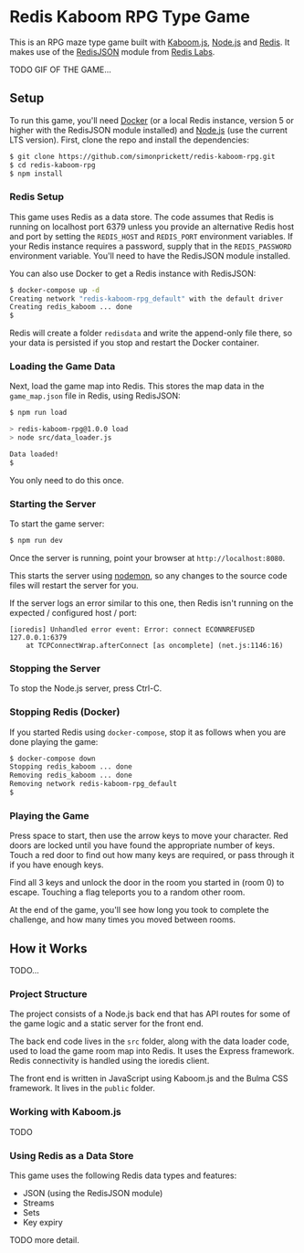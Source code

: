 # Redis Kaboom RPG Type Game

This is an RPG maze type game built with [Kaboom.js](https://kaboomjs.com/), [Node.js](https://nodejs.org/) and [Redis](https://redis.io).  It makes use of the [RedisJSON](https://redisjson.io) module from [Redis Labs](https://redislabs.com).

TODO GIF OF THE GAME...

## Setup

To run this game, you'll need [Docker](https://www.docker.com/) (or a local Redis instance, version 5 or higher with the RedisJSON module installed) and [Node.js](https://nodejs.org/) (use the current LTS version).  First, clone the repo and install the dependencies:

```bash
$ git clone https://github.com/simonprickett/redis-kaboom-rpg.git
$ cd redis-kaboom-rpg
$ npm install
```

### Redis Setup

This game uses Redis as a data store.  The code assumes that Redis is running on localhost port 6379 unless you provide an alternative Redis host and port by setting the `REDIS_HOST` and `REDIS_PORT` environment variables.  If your Redis instance requires a password, supply that in the `REDIS_PASSWORD` environment variable.  You'll need to have the RedisJSON module installed.

You can also use Docker to get a Redis instance with RedisJSON:

```bash
$ docker-compose up -d
Creating network "redis-kaboom-rpg_default" with the default driver
Creating redis_kaboom ... done
$
```

Redis will create a folder `redisdata` and write the append-only file there, so your data is persisted if you stop and restart the Docker container.

### Loading the Game Data

Next, load the game map into Redis.  This stores the map data in the `game_map.json` file in Redis, using RedisJSON:

```bash
$ npm run load

> redis-kaboom-rpg@1.0.0 load
> node src/data_loader.js

Data loaded!
$
```

You only need to do this once.

### Starting the Server

To start the game server:

```bash
$ npm run dev
```

Once the server is running, point your browser at `http://localhost:8080`.

This starts the server using [nodemon](https://www.npmjs.com/package/nodemon), so any changes to the source code files will restart the server for you.

If the server logs an error similar to this one, then Redis isn't running on the expected / configured host / port:

```
[ioredis] Unhandled error event: Error: connect ECONNREFUSED 127.0.0.1:6379
    at TCPConnectWrap.afterConnect [as oncomplete] (net.js:1146:16)
```

### Stopping the Server

To stop the Node.js server, press Ctrl-C.

### Stopping Redis (Docker)

If you started Redis using `docker-compose`, stop it as follows when you are done playing the game:

```bash
$ docker-compose down
Stopping redis_kaboom ... done
Removing redis_kaboom ... done
Removing network redis-kaboom-rpg_default
$
```

### Playing the Game

Press space to start, then use the arrow keys to move your character.  Red doors are locked until you have found the appropriate number of keys.  Touch a red door to find out how many keys are required, or pass through it if you have enough keys.

Find all 3 keys and unlock the door in the room you started in (room 0) to escape.  Touching a flag teleports you to a random other room.

At the end of the game, you'll see how long you took to complete the challenge, and how many times you moved between rooms.

## How it Works

TODO...

### Project Structure

The project consists of a Node.js back end that has API routes for some of the game logic and a static server for the front end.

The back end code lives in the `src` folder, along with the data loader code, used to load the game room map into Redis.  It uses the Express framework.  Redis connectivity is handled using the ioredis client.

The front end is written in JavaScript using Kaboom.js and the Bulma CSS framework.  It lives in the `public` folder.

### Working with Kaboom.js

TODO

### Using Redis as a Data Store

This game uses the following Redis data types and features:

* JSON (using the RedisJSON module)
* Streams
* Sets
* Key expiry

TODO more detail.
